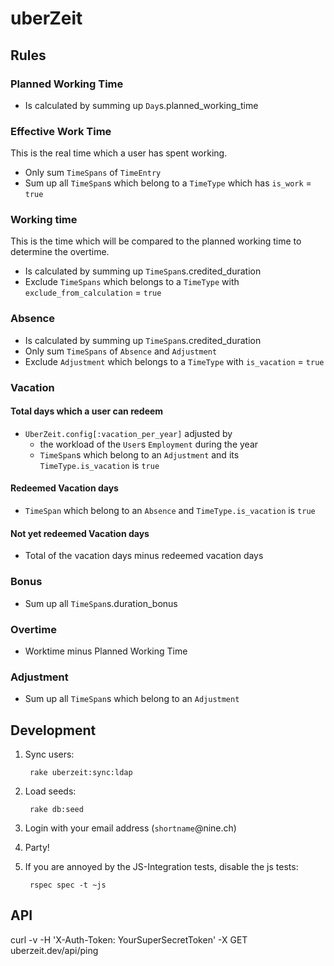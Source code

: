 # uberZeit

## Rules

### Planned Working Time

* Is calculated by summing up `Day`s.planned_working_time

### Effective Work Time

This is the real time which a user has spent working.

* Only sum `TimeSpans` of `TimeEntry`
* Sum up all `TimeSpan`s which belong to a `TimeType` which has `is_work` = `true`

### Working time

This is the time which will be compared to the planned working time to
determine the overtime.

* Is calculated by summing up `TimeSpan`s.credited_duration
* Exclude `TimeSpans` which belongs to a `TimeType` with `exclude_from_calculation` = `true`

### Absence

* Is calculated by summing up `TimeSpan`s.credited_duration
* Only sum `TimeSpans` of `Absence` and `Adjustment`
* Exclude `Adjustment` which belongs to a `TimeType` with `is_vacation` = `true`

### Vacation

#### Total days which a user can redeem

* `UberZeit.config[:vacation_per_year]` adjusted by
  * the workload of the `User`s `Employment` during the year
  * `TimeSpan`s which belong to an `Adjustment` and its `TimeType.is_vacation` is `true`

#### Redeemed Vacation days

* `TimeSpan` which belong to an `Absence` and `TimeType.is_vacation` is `true`

#### Not yet redeemed Vacation days

* Total of the vacation days minus redeemed vacation days

### Bonus

* Sum up all `TimeSpan`s.duration_bonus

### Overtime

* Worktime minus Planned Working Time

### Adjustment

* Sum up all `TimeSpan`s which belong to an `Adjustment`

## Development

1. Sync users:

        rake uberzeit:sync:ldap

2. Load seeds:

        rake db:seed

3. Login with your email address (`shortname`@nine.ch)
4. Party!

5. If you are annoyed by the JS-Integration tests, disable the js tests:

        rspec spec -t ~js


## API

curl -v -H 'X-Auth-Token: YourSuperSecretToken' -X GET uberzeit.dev/api/ping
